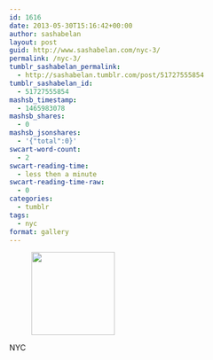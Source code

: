 ```yaml
---
id: 1616
date: 2013-05-30T15:16:42+00:00
author: sashabelan
layout: post
guid: http://www.sashabelan.com/nyc-3/
permalink: /nyc-3/
tumblr_sashabelan_permalink:
  - http://sashabelan.tumblr.com/post/51727555854
tumblr_sashabelan_id:
  - 51727555854
mashsb_timestamp:
  - 1465983078
mashsb_shares:
  - 0
mashsb_jsonshares:
  - '{"total":0}'
swcart-word-count:
  - 2
swcart-reading-time:
  - less then a minute
swcart-reading-time-raw:
  - 0
categories:
  - tumblr
tags:
  - nyc
format: gallery
---
```

<div id='gallery-386' class='gallery galleryid-1616 gallery-columns-3 gallery-size-thumbnail'>
  <figure class='gallery-item'> 
  
  <div class='gallery-icon landscape'>
    <a href='http://www.sashabelan.ru/nyc-3/attachment/1617/'><img width="150" height="150" src="http://www.sashabelan.ru/wp-content/uploads/2013/05/tumblr_mnmafuWu411qarj97o1_500-150x150.jpg" class="attachment-thumbnail size-thumbnail" alt="" /></a>
  </div></figure>
</div>

NYC